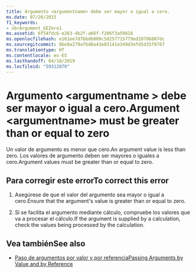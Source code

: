 ```yaml
---
title: Argumento <argumentname> debe ser mayor o igual a cero.
ms.date: 07/20/2015
f1_keywords:
- vbrArgument_GEZero1
ms.assetid: 6f54fdc6-e263-4b2f-a66f-f206f3a59818
ms.openlocfilehash: e161ee7d7bbdb009c5d257715779ed28786867dc
ms.sourcegitcommit: 0be8a279af6d8a43e03141e349d3efd5d35f8767
ms.translationtype: HT
ms.contentlocale: es-ES
ms.lasthandoff: 04/18/2019
ms.locfileid: "59312870"
---
```

# <a name="argument-argumentname-must-be-greater-than-or-equal-to-zero"></a><span data-ttu-id="28ad5-102">Argumento \<argumentname > debe ser mayor o igual a cero.</span><span class="sxs-lookup"><span data-stu-id="28ad5-102">Argument \<argumentname> must be greater than or equal to zero</span></span>
<span data-ttu-id="28ad5-103">Un valor de argumento es menor que cero.</span><span class="sxs-lookup"><span data-stu-id="28ad5-103">An argument value is less than zero.</span></span> <span data-ttu-id="28ad5-104">Los valores de argumento deben ser mayores o iguales a cero.</span><span class="sxs-lookup"><span data-stu-id="28ad5-104">Argument values must be greater than or equal to zero.</span></span>  
  
## <a name="to-correct-this-error"></a><span data-ttu-id="28ad5-105">Para corregir este error</span><span class="sxs-lookup"><span data-stu-id="28ad5-105">To correct this error</span></span>  
  
1. <span data-ttu-id="28ad5-106">Asegúrese de que el valor del argumento sea mayor o igual a cero.</span><span class="sxs-lookup"><span data-stu-id="28ad5-106">Ensure that the argument's value is greater than or equal to zero.</span></span>  
  
2. <span data-ttu-id="28ad5-107">Si se facilita el argumento mediante cálculo, compruebe los valores que va a procesar el cálculo.</span><span class="sxs-lookup"><span data-stu-id="28ad5-107">If the argument is supplied by a calculation, check the values being processed by the calculation.</span></span>  
  
## <a name="see-also"></a><span data-ttu-id="28ad5-108">Vea también</span><span class="sxs-lookup"><span data-stu-id="28ad5-108">See also</span></span>

- [<span data-ttu-id="28ad5-109">Paso de argumentos por valor y por referencia</span><span class="sxs-lookup"><span data-stu-id="28ad5-109">Passing Arguments by Value and by Reference</span></span>](../../visual-basic/programming-guide/language-features/procedures/passing-arguments-by-value-and-by-reference.md)
